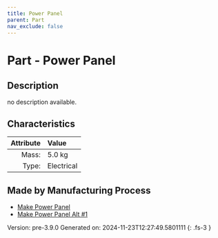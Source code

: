 ```yaml
---
title: Power Panel
parent: Part
nav_exclude: false
---
```

# Part - Power Panel

## Description
no description available.

## Characteristics

| Attribute      | Value |
|--------:|:------|
|Mass:|5.0 kg|
|Type:|Electrical|

## Made by Manufacturing Process

- [Make Power Panel](../process/make-power-panel.html)
- [Make Power Panel Alt #1](../process/make-power-panel-alt--1.html)



Version: pre-3.9.0 Generated on: 2024-11-23T12:27:49.5801111
{: .fs-3 }

